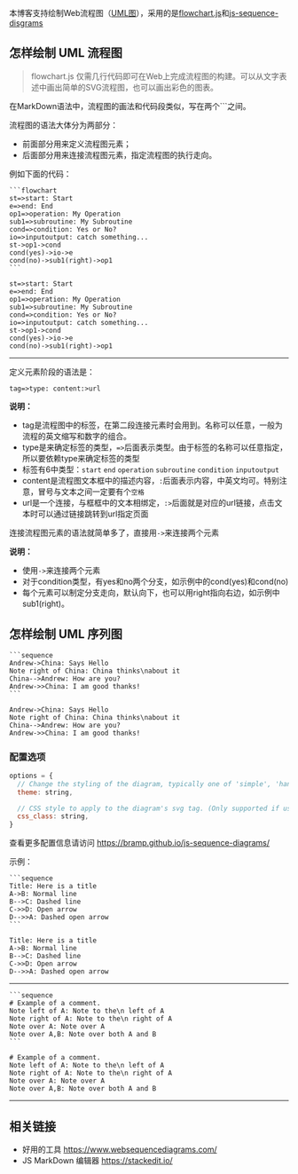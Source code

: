 本博客支持绘制Web流程图（[UML图](https://baike.baidu.com/item/%E7%BB%9F%E4%B8%80%E5%BB%BA%E6%A8%A1%E8%AF%AD%E8%A8%80/3160571?fromtitle=UML&fromid=446747)），采用的是[flowchart.js](https://github.com/adrai/flowchart.js)和[js-sequence-disgrams](https://bramp.github.io/js-sequence-diagrams/)

<!--more-->

## 怎样绘制 UML 流程图

> flowchart.js 仅需几行代码即可在Web上完成流程图的构建。可以从文字表述中画出简单的SVG流程图，也可以画出彩色的图表。

在MarkDown语法中，流程图的画法和代码段类似，写在两个```之间。

流程图的语法大体分为两部分：

- 前面部分用来定义流程图元素；
- 后面部分用来连接流程图元素，指定流程图的执行走向。

例如下面的代码：

    ```flowchart
    st=>start: Start
    e=>end: End
    op1=>operation: My Operation
    sub1=>subroutine: My Subroutine
    cond=>condition: Yes or No?
    io=>inputoutput: catch something...
    st->op1->cond
    cond(yes)->io->e
    cond(no)->sub1(right)->op1
    ```

```flowchart
st=>start: Start
e=>end: End
op1=>operation: My Operation
sub1=>subroutine: My Subroutine
cond=>condition: Yes or No?
io=>inputoutput: catch something...
st->op1->cond
cond(yes)->io->e
cond(no)->sub1(right)->op1
```
-----

定义元素阶段的语法是：
```
tag=>type: content:>url
```

**说明：**

- tag是流程图中的标签，在第二段连接元素时会用到。名称可以任意，一般为流程的英文缩写和数字的组合。
- type是来确定标签的类型，`=>`后面表示类型。由于标签的名称可以任意指定，所以要依赖type来确定标签的类型
- 标签有6中类型：`start` `end` `operation` `subroutine` `condition` `inputoutput`
- content是流程图文本框中的描述内容，`:`后面表示内容，中英文均可。特别注意，冒号与文本之间一定要有个`空格`
- url是一个连接，与框框中的文本相绑定，`:>`后面就是对应的url链接，点击文本时可以通过链接跳转到url指定页面

连接流程图元素的语法就简单多了，直接用`->`来连接两个元素

**说明：**

- 使用`->`来连接两个元素
- 对于condition类型，有yes和no两个分支，如示例中的cond(yes)和cond(no)
- 每个元素可以制定分支走向，默认向下，也可以用right指向右边，如示例中sub1(right)。

## 怎样绘制 UML 序列图


    ```sequence
    Andrew->China: Says Hello
    Note right of China: China thinks\nabout it
    China-->Andrew: How are you?
    Andrew->>China: I am good thanks!
    ```

```sequence
Andrew->China: Says Hello
Note right of China: China thinks\nabout it
China-->Andrew: How are you?
Andrew->>China: I am good thanks!
```
### 配置选项

```js
options = {
  // Change the styling of the diagram, typically one of 'simple', 'hand'. New themes can be registered with registerTheme(...).
  theme: string,

  // CSS style to apply to the diagram's svg tag. (Only supported if using snap.svg)
  css_class: string,
}
```

查看更多配置信息请访问 https://bramp.github.io/js-sequence-diagrams/

示例：

    ```sequence
    Title: Here is a title
    A->B: Normal line
    B-->C: Dashed line
    C->>D: Open arrow
    D-->>A: Dashed open arrow
    ```

```sequence
Title: Here is a title
A->B: Normal line
B-->C: Dashed line
C->>D: Open arrow
D-->>A: Dashed open arrow
```
-----

    ```sequence
    # Example of a comment.
    Note left of A: Note to the\n left of A
    Note right of A: Note to the\n right of A
    Note over A: Note over A
    Note over A,B: Note over both A and B
    ```

```sequence
# Example of a comment.
Note left of A: Note to the\n left of A
Note right of A: Note to the\n right of A
Note over A: Note over A
Note over A,B: Note over both A and B
```
-----

## 相关链接

 - 好用的工具 https://www.websequencediagrams.com/
 - JS MarkDown 编辑器 https://stackedit.io/